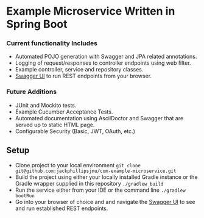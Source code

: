 # Example Microservice Written in Spring Boot
### Current functionality Includes
- Automated POJO generation with Swagger and JPA related annotations.
- Logging of request/responses to controller endpoints using web filter.
- Example controller, service and repository classes.
- [Swagger UI](http:localhost:8080/swagger-ui.html) to run REST endpoints from your browser.

### Future Additions
- JUnit and Mockito tests.
- Example Cucumber Acceptance Tests.
- Automated documentation using AsciiDoctor and Swagger that are served up to static HTML page.
- Configurable Security (Basic, JWT, OAuth, etc.) 

## Setup
- Clone project to your local environment `git clone git@github.com:jackphillipsjmu/com-example-microservice.git`
- Build the project using either your locally installed Gradle instance or the Gradle wrapper supplied in this repository `./gradlew build`
- Run the service either from your IDE or the command line `./gradlew bootRun`
- Go into your browser of choice and and navigate the [Swagger UI](http:localhost:8080/swagger-ui.html) to see and run established REST endpoints.